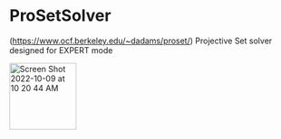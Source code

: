 # ProSetSolver

(https://www.ocf.berkeley.edu/~dadams/proset/)
Projective Set solver designed for EXPERT mode


<img width="118" alt="Screen Shot 2022-10-09 at 10 20 44 AM" src="https://user-images.githubusercontent.com/57467707/194764985-fbbee4e8-f94b-4b42-8411-1c0f68269115.png">
